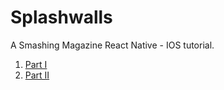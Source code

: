 # Splashwalls

A Smashing Magazine React Native - IOS tutorial.

1. [Part I](https://www.smashingmagazine.com/2016/04/the-beauty-of-react-native-building-your-first-ios-app-with-javascript-part-1/)
2. [Part II](https://www.smashingmagazine.com/2016/04/how-to-build-your-first-ios-app-with-javascript/)
